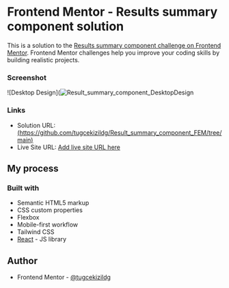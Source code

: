 # Frontend Mentor - Results summary component solution

This is a solution to the [Results summary component challenge on Frontend Mentor](https://www.frontendmentor.io/challenges/results-summary-component-CE_K6s0maV). Frontend Mentor challenges help you improve your coding skills by building realistic projects.

### Screenshot

![Desktop Design](![Result_summary_component_DesktopDesign](https://github.com/user-attachments/assets/59fb22b0-8c80-4f03-a39e-4b823115633d)


### Links

- Solution URL: [(https://github.com/tugcekizildg/Result_summary_component_FEM/tree/main)](https://github.com/tugcekizildg/Result_summary_component_FEM)
- Live Site URL: [Add live site URL here](https://your-live-site-url.com)

## My process

### Built with

- Semantic HTML5 markup
- CSS custom properties
- Flexbox
- Mobile-first workflow
- Tailwind CSS
- [React](https://reactjs.org/) - JS library

## Author

- Frontend Mentor - [@tugcekizildg](https://www.frontendmentor.io/profile/tugcekizildg)
